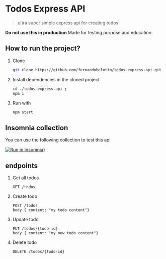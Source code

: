 # Todos Express API

> ultra super simple express api for creating todos

**Do not use this in production**
Made for testing purpose and education. 

## How to run the project?

1. Clone

    ```bash
    git clone https://github.com/fernandobelotto/todos-express-api.git
    ```

2. Install dependencies in the cloned project

    ```bash
    cd ./todos-express-api ;
    npm i
    ```
3. Run with
    ```
    npm start
    ```

## Insomnia collection

You can use the following collection to test this api.

[![Run in Insomnia}](https://insomnia.rest/images/run.svg)](https://insomnia.rest/run/?label=Todos%20Express%20API&uri=https%3A%2F%2Fgithub.com%2Ffernandobelotto%2Ftodos-express-api%2Fblob%2Fmaster%2Finsomnia.json)

## endpoints

1. Get all todos 

    ```
    GET /todos
    ```

2. Create todo

    ```
    POST /todos
    body { content: "my todo content"}
    ```

3. Update todo

    ```
    PUT /todos/{todo-id}
    body { content: "my new todo content"}
    ```
4. Delete todo

    ```
    DELETE /todos/{todo-id}
    ```